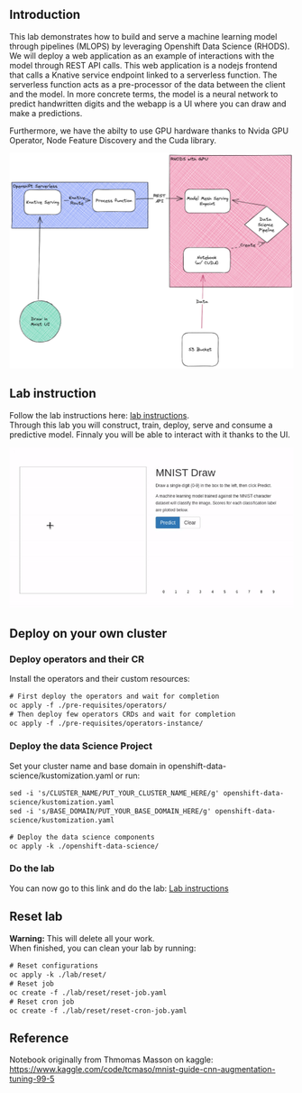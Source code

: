 ## Introduction

This lab demonstrates how to build and serve a machine learning model through pipelines (MLOPS) by leveraging Openshift Data Science (RHODS). We will deploy a web application as an example of interactions with the model through REST API calls. This web application is a nodejs frontend that calls a Knative service endpoint linked to a serverless function. The serverless function acts as a pre-processor of the data between the client and the model. In more concrete terms, the model is a neural network to predict handwritten digits and the webapp is a UI where you can draw and make a predictions.  

Furthermore, we have the abilty to use GPU hardware thanks to Nvida GPU Operator, Node Feature Discovery and the Cuda library.

![archi-schema](./docs/now.png)

## Lab instruction

Follow the lab instructions here: [lab instructions](./docs/lab-instructions.md).  
Through this lab you will construct, train, deploy, serve and consume a predictive model. Finnaly you will be able to interact with it thanks to the UI.

![final-result.gif](./docs/gif/final-result.gif)


## Deploy on your own cluster

### Deploy operators and their CR

Install the operators and their custom resources:

```shell
# First deploy the operators and wait for completion
oc apply -f ./pre-requisites/operators/
# Then deploy few operators CRDs and wait for completion
oc apply -f ./pre-requisites/operators-instance/
```

### Deploy the data Science Project

Set your cluster name and base domain in openshift-data-science/kustomization.yaml or run: 
```shell
sed -i 's/CLUSTER_NAME/PUT_YOUR_CLUSTER_NAME_HERE/g' openshift-data-science/kustomization.yaml
sed -i 's/BASE_DOMAIN/PUT_YOUR_BASE_DOMAIN_HERE/g' openshift-data-science/kustomization.yaml
```

```shell
# Deploy the data science components
oc apply -k ./openshift-data-science/
```

### Do the lab

You can now go to this link and do the lab: [Lab instructions](./docs/lab-instructions.md)


## Reset lab

**Warning:** This will delete all your work.  
When finished, you can clean your lab by running:

```shell
# Reset configurations
oc apply -k ./lab/reset/
# Reset job
oc create -f ./lab/reset/reset-job.yaml
# Reset cron job
oc create -f ./lab/reset/reset-cron-job.yaml
```

## Reference

Notebook originally from Thmomas Masson on kaggle: https://www.kaggle.com/code/tcmaso/mnist-guide-cnn-augmentation-tuning-99-5